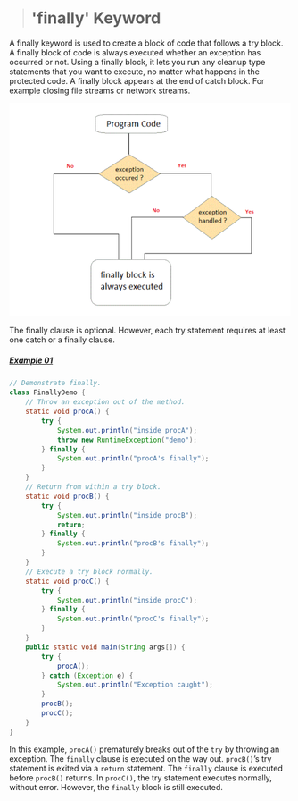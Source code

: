 ># 'finally' Keyword

A finally keyword is used to create a block of code that follows a try block. A finally block of code is always executed whether an exception has occurred or not. Using a finally block, it lets you run any cleanup type statements that you want to execute, no matter what happens in the protected code. A finally block appears at the end of catch block. For example closing file streams or network streams.

![try-catch-finally Flow Diagram](images/try_catch_finally_flow.PNG)

The finally clause is optional. However, each try statement requires at least
one catch or a finally clause.

##### [Example 01](../20-Examples/13-Exception-Handling/05-finally-Keyword/Example-01/)

```java
// Demonstrate finally.
class FinallyDemo {
    // Throw an exception out of the method.
    static void procA() {
        try {
            System.out.println("inside procA");
            throw new RuntimeException("demo");
        } finally {
            System.out.println("procA's finally");
        }
    }
    // Return from within a try block.
    static void procB() {
        try {
            System.out.println("inside procB");
            return;
        } finally {
            System.out.println("procB's finally");
        }
    }
    // Execute a try block normally.
    static void procC() {
        try {
            System.out.println("inside procC");
        } finally {
            System.out.println("procC's finally");
        }
    }
    public static void main(String args[]) {
        try {
            procA();
        } catch (Exception e) {
            System.out.println("Exception caught");
        }
        procB();
        procC();
    }
}
```

In this example, `procA()` prematurely breaks out of the `try` by throwing an exception. The `finally` clause is executed on the way out. `procB()`’s try statement is exited via a `return` statement. The `finally` clause is executed before `procB()` returns. In `procC()`, the try statement executes normally, without error. However, the `finally` block is still executed.

